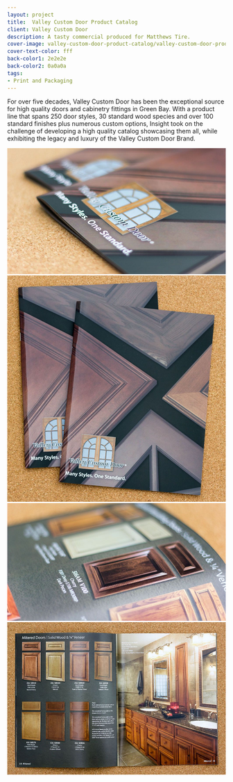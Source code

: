 ```yaml
---
layout: project
title:  Valley Custom Door Product Catalog
client: Valley Custom Door
description: A tasty commercial produced for Matthews Tire.
cover-image: valley-custom-door-product-catalog/valley-custom-door-product-catalog-1
cover-text-color: fff
back-color1: 2e2e2e
back-color2: 0a0a0a
tags:
- Print and Packaging
---
```


For over five decades, Valley Custom Door has been the exceptional source for high quality doors and cabinetry fittings in Green Bay. With a product line that spans 250 door styles, 30 standard wood species and over 100 standard finishes plus numerous custom options, Insight took on the challenge of developing a high quality catalog showcasing them all, while exhibiting the legacy and luxury of the Valley Custom Door Brand.

<div class="images">

<img class="full" data-aos="fade-up" data-featherlight="/img/projects/valley-custom-door-product-catalog/valley-custom-door-product-catalog-2.jpg" src="/img/projects/valley-custom-door-product-catalog/valley-custom-door-product-catalog-2.jpg" />

<img class="third" data-aos="fade-up"  data-featherlight="/img/projects/valley-custom-door-product-catalog/valley-custom-door-product-catalog-1.jpg" src="/img/projects/valley-custom-door-product-catalog/valley-custom-door-product-catalog-1.jpg" />

<img class="third" data-aos="fade-up" data-aos-delay="200" data-featherlight="/img/projects/valley-custom-door-product-catalog/valley-custom-door-product-catalog-3.jpg" src="/img/projects/valley-custom-door-product-catalog/valley-custom-door-product-catalog-3.jpg" />

<img class="third" data-aos="fade-up" data-aos-delay="200" data-featherlight="/img/projects/valley-custom-door-product-catalog/valley-custom-door-product-catalog-4.jpg" src="/img/projects/valley-custom-door-product-catalog/valley-custom-door-product-catalog-4.jpg" />

</div>
